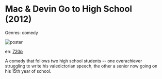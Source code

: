 # Mac &amp; Devin Go to High School (2012)

Genres: comedy

![poster](http://image.tmdb.org/t/p/w500/6ig5EZQzVkRtRL1JFBUotNhPXpw.jpg)

en:
  [720p](magnet:?xt=urn:btih:2BE062EAA9CD6092B6039B1F56EA72D9B858E4D2&tr=udp://glotorrents.pw:6969/announce&tr=udp://tracker.opentrackr.org:1337/announce&tr=udp://torrent.gresille.org:80/announce&tr=udp://tracker.openbittorrent.com:80&tr=udp://tracker.coppersurfer.tk:6969&tr=udp://tracker.leechers-paradise.org:6969&tr=udp://p4p.arenabg.ch:1337&tr=udp://tracker.internetwarriors.net:1337)
  


A comedy that follows two high school students -- one overachiever struggling to write his valedictorian speech, the other a senior now going on his 15th year of school.
